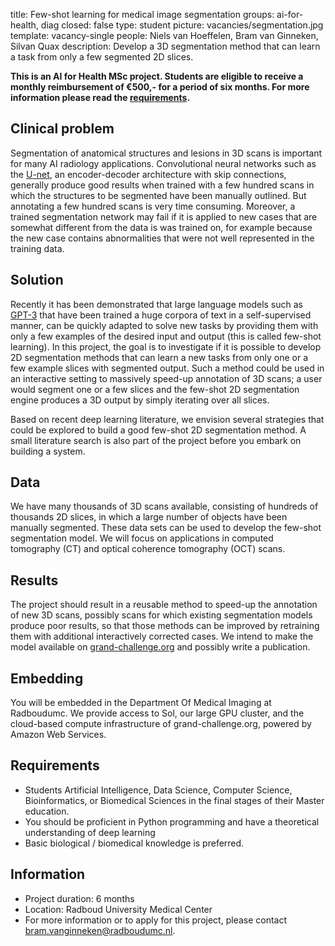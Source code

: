title: Few-shot learning for medical image segmentation
groups: ai-for-health, diag
closed: false
type: student
picture: vacancies/segmentation.jpg
template: vacancy-single
people: Niels van Hoeffelen, Bram van Ginneken, Silvan Quax
description: Develop a 3D segmentation method that can learn a task from only a few segmented 2D slices.

**This is an AI for Health MSc project. Students are
eligible to receive a monthly reimbursement of €500,- for
a period of six months. For more information please read the
[requirements](https://www.ai-for-health.nl/requirements/).** 

## Clinical problem
Segmentation of anatomical structures and lesions in 3D scans is important for many AI radiology applications. Convolutional neural networks such as the [U-net](https://lmb.informatik.uni-freiburg.de/people/ronneber/u-net/), an encoder-decoder architecture with skip connections, generally produce good results when trained with a few hundred scans in which the structures to be segmented have been manually outlined. But annotating a few hundred scans is very time consuming. Moreover, a trained segmentation network may fail if it is applied to new cases that are somewhat different from the data is was trained on, for example because the new case contains abnormalities that were not well represented in the training data.

## Solution 
Recently it has been demonstrated that large language models such as [GPT-3](https://arxiv.org/abs/2005.14165) that have been trained a huge corpora of text in a self-supervised manner, can be quickly adapted to solve new tasks by providing them with only a few examples of the desired input and output (this is called few-shot learning). In this project, the goal is to investigate if it is possible to develop 2D segmentation methods that can learn a new tasks from only one or a few example slices with segmented output. Such a method could be used in an interactive setting to massively speed-up annotation of 3D scans; a user would segment one or a few slices and the few-shot 2D segmentation engine produces a 3D output by simply iterating over all slices.

Based on recent deep learning literature, we envision several strategies that could be explored to build a good few-shot 2D segmentation method. A small literature search is also part of the project before you embark on building a system. 

## Data 
We have many thousands of 3D scans available, consisting of hundreds of thousands 2D slices, in which a large number of objects have been manually segmented. These data sets can be used to develop the few-shot segmentation model. We will focus on applications in computed tomography (CT) and optical coherence tomography (OCT) scans. 

## Results
The project should result in a reusable method to speed-up the annotation of new 3D scans, possibly scans for which existing segmentation models produce poor results, so that those methods can be improved by retraining them with additional interactively corrected cases. We intend to make the model available on [grand-challenge.org](https://grand-challenge.org) and possibly write a publication.

## Embedding 
You will be embedded in the Department Of Medical Imaging at Radboudumc. We provide access to Sol, our large GPU cluster, and the cloud-based compute infrastructure of grand-challenge.org, powered by Amazon Web Services. 

## Requirements 
- Students Artificial Intelligence, Data Science, Computer Science, Bioinformatics, or Biomedical Sciences in the final stages of their Master education.
- You should be proficient in Python programming and have a theoretical understanding of deep learning
- Basic biological / biomedical knowledge is preferred.

## Information 
- Project duration: 6 months 
- Location: Radboud University Medical Center 
- For more information or to apply for this project, please contact bram.vanginneken@radboudumc.nl.
